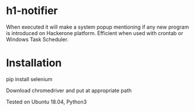 # h1-notifier
When executed it will make a system popup mentioning if any new program is introduced on Hackerone platform. Efficient when used with crontab or Windows Task Scheduler.

# Installation
pip install selenium

Download chromedriver and put at appropriate path

Tested on Ubuntu 18.04, Python3
